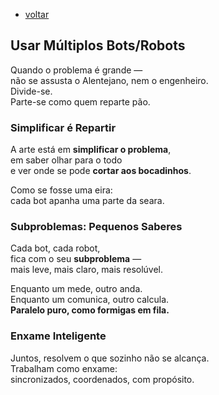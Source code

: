 - [voltar](https://github.com/0joseDark/minha-linguagem-programacao/blob/main/README.md)
## Usar Múltiplos Bots/Robots

Quando o problema é grande —  
não se assusta o Alentejano, nem o engenheiro.  
Divide-se.  
Parte-se como quem reparte pão.

### Simplificar é Repartir

A arte está em **simplificar o problema**,  
em saber olhar para o todo  
e ver onde se pode **cortar aos bocadinhos**.

Como se fosse uma eira:  
cada bot apanha uma parte da seara.

### Subproblemas: Pequenos Saberes

Cada bot, cada robot,  
fica com o seu **subproblema** —  
mais leve, mais claro, mais resolúvel.

Enquanto um mede, outro anda.  
Enquanto um comunica, outro calcula.  
**Paralelo puro, como formigas em fila.**

### Enxame Inteligente

Juntos, resolvem o que sozinho não se alcança.  
Trabalham como enxame:  
sincronizados, coordenados, com propósito.
